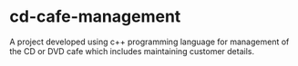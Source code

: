 # cd-cafe-management
A project developed using c++ programming language for management of the CD or DVD cafe which includes maintaining customer details.

